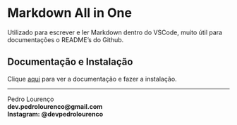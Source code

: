 # Markdown All in One

Utilizado para escrever e ler Markdown dentro do VSCode, muito útil para documentações o README’s do Github.

## Documentação e Instalação

Clique [aqui](https://marketplace.visualstudio.com/items?itemName=yzhang.markdown-all-in-one) para ver a documentação e fazer a instalação.


<hr>
<stong>Pedro Lourenço</strong><br>
<Strong>dev.pedrolourenco@gmail.com</strong><br>
<Strong>Instagram: @devpedrolourenco</strong>
